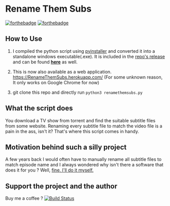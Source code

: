 # Rename Them Subs

[![forthebadge](https://forthebadge.com/images/badges/made-with-python.svg)](https://forthebadge.com)
[![forthebadge](https://forthebadge.com/images/badges/60-percent-of-the-time-works-every-time.svg)](https://forthebadge.com)

## How to Use

1. I compiled the python script using <a href="https://github.com/pyinstaller/pyinstaller">pyinstaller</a> and converted it into a standalone windows executable(.exe). It is included in the [repo's release](https://github.com/Eshaan7/RenameThemSubs/releases/) and can be found <a href="https://mega.nz/#!iihUTCzR!rAQdsCsZfveJbYgwMD0JX4OymIpHlAmnbhYT1A6pIpE"><b>here</b></a> as well.

2. This is now also available as a web application. https://RenameThemSubs.herokuapp.com/
   (For some unknown reason, It only works on Google Chrome for now)

3. git clone this repo and directly run `python3 renamethemsubs.py`

## What the script does
You download a TV show from torrent and find the suitable subtitle files from some website.
Renaming every subtitle file to match the video file is a pain in the ass, isn't it?
That's where this script comes in handy.

## Motivation behind such a silly project
A few years back I would often have to manually rename all subtitle files to match episode name and I always wondered why isn't there a
software that does it for you ? Well, <a href="https://www.youtube.com/watch?v=EzWNBmjyv7Y">fine, I'll do it myself.</a> 
## Support the project and the author
Buy me a coffee ?
[![Build Status](https://img.shields.io/badge/Paypal-DONATE-blue.svg?logo=paypal
)](https://paypal.me/eshaanbansal)
